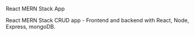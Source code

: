 React MERN Stack App

React MERN Stack CRUD app - Frontend and backend with React, Node, Express, mongoDB.
